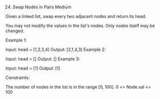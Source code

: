 24. Swap Nodes in Pairs
Medium

Given a linked list, swap every two adjacent nodes and return its head.

You may not modify the values in the list's nodes. Only nodes itself may be changed.

 

Example 1:


Input: head = [1,2,3,4]
Output: [2,1,4,3]
Example 2:

Input: head = []
Output: []
Example 3:

Input: head = [1]
Output: [1]
 

Constraints:

The number of nodes in the list is in the range [0, 100].
0 <= Node.val <= 100